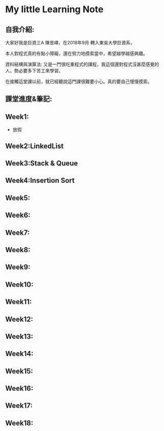 # My little Learning Note

## 自我介紹:

大家好我是巨資三A 陳昱嶧，在2018年9月 轉入東吳大學巨資系，

本人對程式真的有點小障礙，還在努力地摸索當中，希望越學越感興趣。

資料結構與演算法: 又是一門很吃重程式的課程，我這個還對程式沒甚麼感覺的人，勢必要多下苦工來學習。

在接觸這堂課以前，就已經聽說這門課很難要小心。真的要自己慢慢摸索。

## 課堂進度&筆記:

## Week1:
- 放假

## Week2:LinkedList

## Week3:Stack & Queue

## Week4:Insertion Sort

## Week5:

## Week6:

## Week7:

## Week8:

## Week9:

## Week10:

## Week11:

## Week12:

## Week13:

## Week14:

## Week15:

## Week16:

## Week17:

## Week18:
